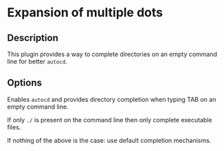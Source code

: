 # Expansion of multiple dots

## Description

This plugin provides a way to complete directories on an empty command line for better `autocd`.

## Options

Enables `autocd` and provides directory completion when typing TAB on an empty command line.

If only `./` is present on the command line then only complete executable files.

If nothing of the above is the case: use default completion mechanisms.
